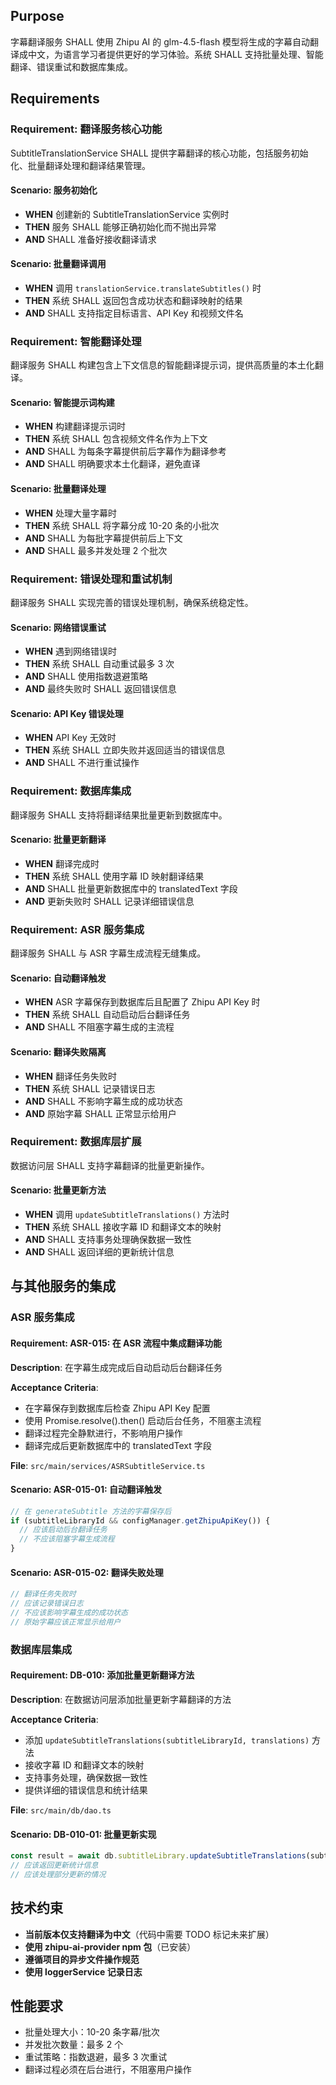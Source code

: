 ## Purpose

字幕翻译服务 SHALL 使用 Zhipu AI 的 glm-4.5-flash 模型将生成的字幕自动翻译成中文，为语言学习者提供更好的学习体验。系统 SHALL 支持批量处理、智能翻译、错误重试和数据库集成。

## Requirements

### Requirement: 翻译服务核心功能

SubtitleTranslationService SHALL 提供字幕翻译的核心功能，包括服务初始化、批量翻译处理和翻译结果管理。

#### Scenario: 服务初始化

- **WHEN** 创建新的 SubtitleTranslationService 实例时
- **THEN** 服务 SHALL 能够正确初始化而不抛出异常
- **AND** SHALL 准备好接收翻译请求

#### Scenario: 批量翻译调用

- **WHEN** 调用 `translationService.translateSubtitles()` 时
- **THEN** 系统 SHALL 返回包含成功状态和翻译映射的结果
- **AND** SHALL 支持指定目标语言、API Key 和视频文件名

### Requirement: 智能翻译处理

翻译服务 SHALL 构建包含上下文信息的智能翻译提示词，提供高质量的本土化翻译。

#### Scenario: 智能提示词构建

- **WHEN** 构建翻译提示词时
- **THEN** 系统 SHALL 包含视频文件名作为上下文
- **AND** SHALL 为每条字幕提供前后字幕作为翻译参考
- **AND** SHALL 明确要求本土化翻译，避免直译

#### Scenario: 批量翻译处理

- **WHEN** 处理大量字幕时
- **THEN** 系统 SHALL 将字幕分成 10-20 条的小批次
- **AND** SHALL 为每批字幕提供前后上下文
- **AND** SHALL 最多并发处理 2 个批次

### Requirement: 错误处理和重试机制

翻译服务 SHALL 实现完善的错误处理机制，确保系统稳定性。

#### Scenario: 网络错误重试

- **WHEN** 遇到网络错误时
- **THEN** 系统 SHALL 自动重试最多 3 次
- **AND** SHALL 使用指数退避策略
- **AND** 最终失败时 SHALL 返回错误信息

#### Scenario: API Key 错误处理

- **WHEN** API Key 无效时
- **THEN** 系统 SHALL 立即失败并返回适当的错误信息
- **AND** SHALL 不进行重试操作

### Requirement: 数据库集成

翻译服务 SHALL 支持将翻译结果批量更新到数据库中。

#### Scenario: 批量更新翻译

- **WHEN** 翻译完成时
- **THEN** 系统 SHALL 使用字幕 ID 映射翻译结果
- **AND** SHALL 批量更新数据库中的 translatedText 字段
- **AND** 更新失败时 SHALL 记录详细错误信息

### Requirement: ASR 服务集成

翻译服务 SHALL 与 ASR 字幕生成流程无缝集成。

#### Scenario: 自动翻译触发

- **WHEN** ASR 字幕保存到数据库后且配置了 Zhipu API Key 时
- **THEN** 系统 SHALL 自动启动后台翻译任务
- **AND** SHALL 不阻塞字幕生成的主流程

#### Scenario: 翻译失败隔离

- **WHEN** 翻译任务失败时
- **THEN** 系统 SHALL 记录错误日志
- **AND** SHALL 不影响字幕生成的成功状态
- **AND** 原始字幕 SHALL 正常显示给用户

### Requirement: 数据库层扩展

数据访问层 SHALL 支持字幕翻译的批量更新操作。

#### Scenario: 批量更新方法

- **WHEN** 调用 `updateSubtitleTranslations()` 方法时
- **THEN** 系统 SHALL 接收字幕 ID 和翻译文本的映射
- **AND** SHALL 支持事务处理确保数据一致性
- **AND** SHALL 返回详细的更新统计信息

## 与其他服务的集成

### ASR 服务集成

#### Requirement: ASR-015: 在 ASR 流程中集成翻译功能

**Description**: 在字幕生成完成后自动启动后台翻译任务

**Acceptance Criteria**:

- 在字幕保存到数据库后检查 Zhipu API Key 配置
- 使用 Promise.resolve().then() 启动后台任务，不阻塞主流程
- 翻译过程完全静默进行，不影响用户操作
- 翻译完成后更新数据库中的 translatedText 字段

**File**: `src/main/services/ASRSubtitleService.ts`

#### Scenario: ASR-015-01: 自动翻译触发

```typescript
// 在 generateSubtitle 方法的字幕保存后
if (subtitleLibraryId && configManager.getZhipuApiKey()) {
  // 应该启动后台翻译任务
  // 不应该阻塞字幕生成流程
}
```

#### Scenario: ASR-015-02: 翻译失败处理

```typescript
// 翻译任务失败时
// 应该记录错误日志
// 不应该影响字幕生成的成功状态
// 原始字幕应该正常显示给用户
```

### 数据库层集成

#### Requirement: DB-010: 添加批量更新翻译方法

**Description**: 在数据访问层添加批量更新字幕翻译的方法

**Acceptance Criteria**:

- 添加 `updateSubtitleTranslations(subtitleLibraryId, translations)` 方法
- 接收字幕 ID 和翻译文本的映射
- 支持事务处理，确保数据一致性
- 提供详细的错误信息和统计结果

**File**: `src/main/db/dao.ts`

#### Scenario: DB-010-01: 批量更新实现

```typescript
const result = await db.subtitleLibrary.updateSubtitleTranslations(subtitleLibraryId, translations)
// 应该返回更新统计信息
// 应该处理部分更新的情况
```

## 技术约束

- **当前版本仅支持翻译为中文**（代码中需要 TODO 标记未来扩展）
- **使用 zhipu-ai-provider npm 包**（已安装）
- **遵循项目的异步文件操作规范**
- **使用 loggerService 记录日志**

## 性能要求

- 批量处理大小：10-20 条字幕/批次
- 并发批次数量：最多 2 个
- 重试策略：指数退避，最多 3 次重试
- 翻译过程必须在后台进行，不阻塞用户操作
